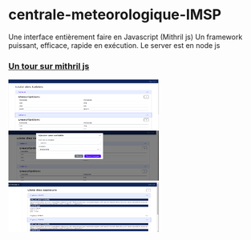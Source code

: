# centrale-meteorologique-IMSP


<p> Une interface entièrement faire en Javascript (Mithril js)
Un framework puissant, efficace, rapide en exécution. Le server est en node js </p>

### <a href="https://mithril.js.org/"> Un tour sur mithril js </a>




<img src="/assets/img/im1.png" width="300" height="100"/>



<img src="/assets/img/im2.png" width="300" height="100"/>




<img src="/assets/img/im3.png" width="300" height="100"/>